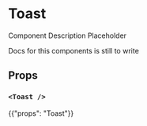 # Toast

<p class="description">Component Description Placeholder</p>

Docs for this components is still to write

## Props

### `<Toast />`

{{"props": "Toast"}}